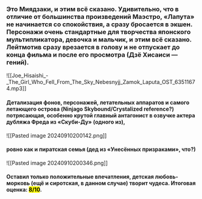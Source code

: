 ### Это Миядзаки, и этим всё сказано. Удивительно, что в отличие от большинства произведений Маэстро, «Лапута» не начинается со спокойствия, а сразу бросается в экшен. Персонажи очень стандартные для творчества японского мультипликатора, девочка и мальчик, и этим всё сказано. Лейтмотив сразу врезается в голову и не отпускает до конца фильма и после его просмотра (Дзё Хисаиси — гений).

![[Joe_Hisaishi_-_The_Girl_Who_Fell_From_The_Sky_Nebesnyjj_Zamok_Laputa_OST_63511674.mp3]]
#### Детализация фонов, персонажей, летательных аппаратов и самого летающего острова (Ninjago Skybound/Crystalized reference?) потрясающая, особенно крутой главный антагонист в озвучке актера дубляжа Фреда из «Скуби-Ду» (одного из),

![[Pasted image 20240910200142.png]]
#### ровно как и пиратская семья (дед из «Унесённых призраками», что?)

![[Pasted image 20240910200346.png]]


#### Оставил только положительные впечатления, детская любовь-морковь (ещё и сиротская, в данном случае) творит чудеса. Итоговая оценка: <mark class="hltr-y">8/10</mark>.